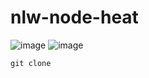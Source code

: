 # nlw-node-heat

![image](https://user-images.githubusercontent.com/25290972/138209339-604af783-9793-4e49-b16a-7db899ea3b11.png) 
![image](https://user-images.githubusercontent.com/25290972/138209365-9fc6add2-1c96-463d-a585-e4706c2581d5.png)


 `git clone`
